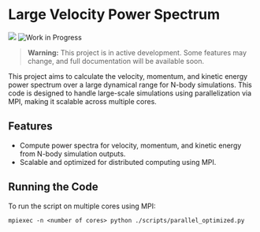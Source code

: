 # Large Velocity Power Spectrum

[![](https://img.shields.io/github/license/YujieH3/Large-Velocity-Power-Spectrum.svg)](LICENSE.md)
![Work in Progress](https://img.shields.io/badge/status-in%20progress-yellow)

> **Warning:** This project is in active development. Some features may change, and full documentation will be available soon.

<!-- [![Documentation Status](https://readthedocs.org/projects/vpower/badge/?version=latest)](https://vpower.readthedocs.io/en/latest/?badge=latest) -->

This project aims to calculate the velocity, momentum, and kinetic energy power spectrum over a large dynamical range for N-body simulations. This code is designed to handle large-scale simulations using parallelization via MPI, making it scalable across multiple cores.

<!-- For more information, please refer to Vpower's [documentation](https://vpower.readthedocs.io/en/latest/). -->

## Features
- Compute power spectra for velocity, momentum, and kinetic energy from N-body simulation outputs.
- Scalable and optimized for distributed computing using MPI.

<!-- ## Installation

1. Clone the repository:
   ```bash
   git clone https://github.com/YujieH3/Large-Velocity-Power-Spectrum.git
   ```
2. Install the required dependencies:
    ```bash
    pip install -r requirements.txt
    ``` -->

## Running the Code

To run the script on multiple cores using MPI:
```
mpiexec -n <number of cores> python ./scripts/parallel_optimized.py
```




